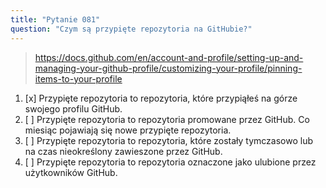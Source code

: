 ```yaml
---
title: "Pytanie 081"
question: "Czym są przypięte repozytoria na GitHubie?"
---
```



> https://docs.github.com/en/account-and-profile/setting-up-and-managing-your-github-profile/customizing-your-profile/pinning-items-to-your-profile
1. [x] Przypięte repozytoria to repozytoria, które przypiąłeś na górze swojego profilu GitHub.
1. [ ] Przypięte repozytoria to repozytoria promowane przez GitHub. Co miesiąc pojawiają się nowe przypięte repozytoria.
1. [ ] Przypięte repozytoria to repozytoria, które zostały tymczasowo lub na czas nieokreślony zawieszone przez GitHub.
1. [ ] Przypięte repozytoria to repozytoria oznaczone jako ulubione przez użytkowników GitHub.
